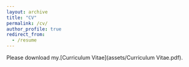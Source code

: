 ```yaml
---
layout: archive
title: "CV"
permalink: /cv/
author_profile: true
redirect_from:
  - /resume
---
```

Please download my.[Curriculum Vitae](assets/Curriculum Vitae.pdf).

